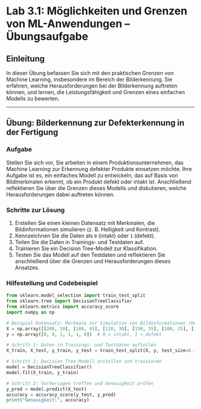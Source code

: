 # Lab 3.1: Möglichkeiten und Grenzen von ML-Anwendungen – Übungsaufgabe

## Einleitung
In dieser Übung befassen Sie sich mit den praktischen Grenzen von Machine Learning, insbesondere im Bereich der Bilderkennung. Sie erfahren, welche Herausforderungen bei der Bilderkennung auftreten können, und lernen, die Leistungsfähigkeit und Grenzen eines einfachen Modells zu bewerten.

---

## Übung: Bilderkennung zur Defekterkennung in der Fertigung

### Aufgabe
Stellen Sie sich vor, Sie arbeiten in einem Produktionsunternehmen, das Machine Learning zur Erkennung defekter Produkte einsetzen möchte. Ihre Aufgabe ist es, ein einfaches Modell zu entwickeln, das auf Basis von Bildmerkmalen erkennt, ob ein Produkt defekt oder intakt ist. Anschließend reflektieren Sie über die Grenzen dieses Modells und diskutieren, welche Herausforderungen dabei auftreten können.

### Schritte zur Lösung
1. Erstellen Sie einen kleinen Datensatz mit Merkmalen, die Bildinformationen simulieren (z. B. Helligkeit und Kontrast).
2. Kennzeichnen Sie die Daten als `0` (intakt) oder `1` (defekt).
3. Teilen Sie die Daten in Trainings- und Testdaten auf.
4. Trainieren Sie ein Decision Tree-Modell zur Klassifikation.
5. Testen Sie das Modell auf den Testdaten und reflektieren Sie anschließend über die Grenzen und Herausforderungen dieses Ansatzes.

### Hilfestellung und Codebeispiel

```python
from sklearn.model_selection import train_test_split
from sklearn.tree import DecisionTreeClassifier
from sklearn.metrics import accuracy_score
import numpy as np

# Beispiel-Datensatz: Merkmale zur Simulation von Bildinformationen (Helligkeit, Kontrast)
X = np.array([[200, 50], [180, 45], [120, 30], [150, 35], [100, 25], [190, 40]])
y = np.array([0, 0, 1, 1, 1, 0])  # 0 = intakt, 1 = defekt

# Schritt 1: Daten in Trainings- und Testdaten aufteilen
X_train, X_test, y_train, y_test = train_test_split(X, y, test_size=0.3, random_state=42)

# Schritt 2: Decision Tree-Modell erstellen und trainieren
model = DecisionTreeClassifier()
model.fit(X_train, y_train)

# Schritt 3: Vorhersagen treffen und Genauigkeit prüfen
y_pred = model.predict(X_test)
accuracy = accuracy_score(y_test, y_pred)
print("Genauigkeit:", accuracy)
